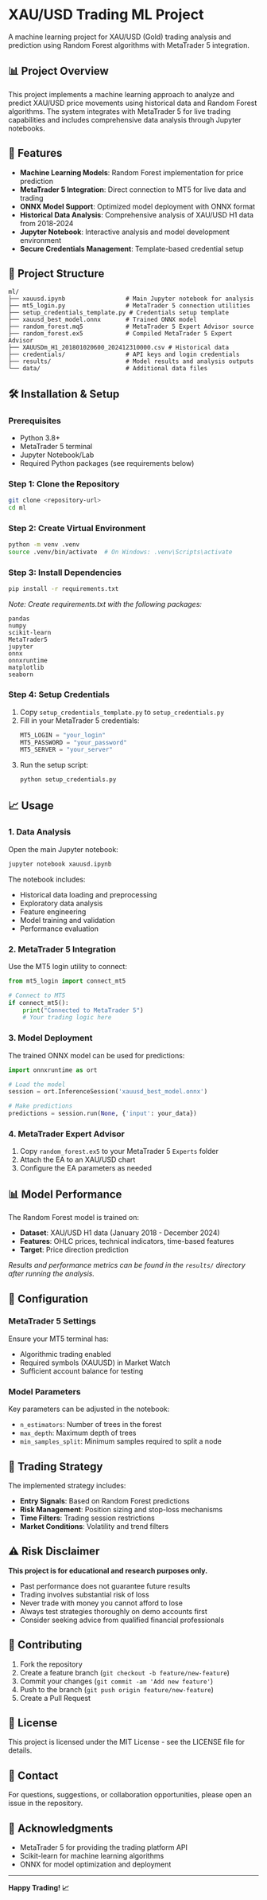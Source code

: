 # XAU/USD Trading ML Project

A machine learning project for XAU/USD (Gold) trading analysis and prediction using Random Forest algorithms with MetaTrader 5 integration.

## 📊 Project Overview

This project implements a machine learning approach to analyze and predict XAU/USD price movements using historical data and Random Forest algorithms. The system integrates with MetaTrader 5 for live trading capabilities and includes comprehensive data analysis through Jupyter notebooks.

## 🚀 Features

- **Machine Learning Models**: Random Forest implementation for price prediction
- **MetaTrader 5 Integration**: Direct connection to MT5 for live data and trading
- **ONNX Model Support**: Optimized model deployment with ONNX format
- **Historical Data Analysis**: Comprehensive analysis of XAU/USD H1 data from 2018-2024
- **Jupyter Notebook**: Interactive analysis and model development environment
- **Secure Credentials Management**: Template-based credential setup

## 📁 Project Structure

```
ml/
├── xauusd.ipynb                 # Main Jupyter notebook for analysis
├── mt5_login.py                 # MetaTrader 5 connection utilities
├── setup_credentials_template.py # Credentials setup template
├── xauusd_best_model.onnx       # Trained ONNX model
├── random_forest.mq5            # MetaTrader 5 Expert Advisor source
├── random_forest.ex5            # Compiled MetaTrader 5 Expert Advisor
├── XAUUSDm_H1_201801020600_202412310000.csv # Historical data
├── credentials/                 # API keys and login credentials
├── results/                     # Model results and analysis outputs
└── data/                        # Additional data files
```

## 🛠️ Installation & Setup

### Prerequisites

- Python 3.8+
- MetaTrader 5 terminal
- Jupyter Notebook/Lab
- Required Python packages (see requirements below)

### Step 1: Clone the Repository

```bash
git clone <repository-url>
cd ml
```

### Step 2: Create Virtual Environment

```bash
python -m venv .venv
source .venv/bin/activate  # On Windows: .venv\Scripts\activate
```

### Step 3: Install Dependencies

```bash
pip install -r requirements.txt
```

*Note: Create requirements.txt with the following packages:*
```
pandas
numpy
scikit-learn
MetaTrader5
jupyter
onnx
onnxruntime
matplotlib
seaborn
```

### Step 4: Setup Credentials

1. Copy `setup_credentials_template.py` to `setup_credentials.py`
2. Fill in your MetaTrader 5 credentials:
   ```python
   MT5_LOGIN = "your_login"
   MT5_PASSWORD = "your_password"
   MT5_SERVER = "your_server"
   ```
3. Run the setup script:
   ```bash
   python setup_credentials.py
   ```

## 📈 Usage

### 1. Data Analysis

Open the main Jupyter notebook:
```bash
jupyter notebook xauusd.ipynb
```

The notebook includes:
- Historical data loading and preprocessing
- Exploratory data analysis
- Feature engineering
- Model training and validation
- Performance evaluation

### 2. MetaTrader 5 Integration

Use the MT5 login utility to connect:
```python
from mt5_login import connect_mt5

# Connect to MT5
if connect_mt5():
    print("Connected to MetaTrader 5")
    # Your trading logic here
```

### 3. Model Deployment

The trained ONNX model can be used for predictions:
```python
import onnxruntime as ort

# Load the model
session = ort.InferenceSession('xauusd_best_model.onnx')

# Make predictions
predictions = session.run(None, {'input': your_data})
```

### 4. MetaTrader Expert Advisor

1. Copy `random_forest.ex5` to your MetaTrader 5 `Experts` folder
2. Attach the EA to an XAU/USD chart
3. Configure the EA parameters as needed

## 📊 Model Performance

The Random Forest model is trained on:
- **Dataset**: XAU/USD H1 data (January 2018 - December 2024)
- **Features**: OHLC prices, technical indicators, time-based features
- **Target**: Price direction prediction

*Results and performance metrics can be found in the `results/` directory after running the analysis.*

## 🔧 Configuration

### MetaTrader 5 Settings

Ensure your MT5 terminal has:
- Algorithmic trading enabled
- Required symbols (XAUUSD) in Market Watch
- Sufficient account balance for testing

### Model Parameters

Key parameters can be adjusted in the notebook:
- `n_estimators`: Number of trees in the forest
- `max_depth`: Maximum depth of trees
- `min_samples_split`: Minimum samples required to split a node

## 🤖 Trading Strategy

The implemented strategy includes:
- **Entry Signals**: Based on Random Forest predictions
- **Risk Management**: Position sizing and stop-loss mechanisms
- **Time Filters**: Trading session restrictions
- **Market Conditions**: Volatility and trend filters

## ⚠️ Risk Disclaimer

**This project is for educational and research purposes only.** 

- Past performance does not guarantee future results
- Trading involves substantial risk of loss
- Never trade with money you cannot afford to lose
- Always test strategies thoroughly on demo accounts first
- Consider seeking advice from qualified financial professionals

## 🤝 Contributing

1. Fork the repository
2. Create a feature branch (`git checkout -b feature/new-feature`)
3. Commit your changes (`git commit -am 'Add new feature'`)
4. Push to the branch (`git push origin feature/new-feature`)
5. Create a Pull Request

## 📝 License

This project is licensed under the MIT License - see the LICENSE file for details.

## 📧 Contact

For questions, suggestions, or collaboration opportunities, please open an issue in the repository.

## 🙏 Acknowledgments

- MetaTrader 5 for providing the trading platform API
- Scikit-learn for machine learning algorithms
- ONNX for model optimization and deployment

---

**Happy Trading! 📈** 